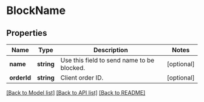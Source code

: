 # BlockName

## Properties
Name | Type | Description | Notes
------------ | ------------- | ------------- | -------------
**name** | **string** | Use this field to send name to be blocked. | [optional] 
**orderId** | **string** | Client order ID. | [optional] 

[[Back to Model list]](../README.md#documentation-for-models) [[Back to API list]](../README.md#documentation-for-api-endpoints) [[Back to README]](../README.md)


